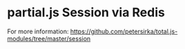 # partial.js Session via Redis

For more information:
https://github.com/petersirka/total.js-modules/tree/master/session
